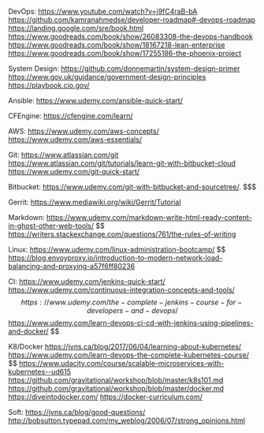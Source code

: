 
DevOps:
https://www.youtube.com/watch?v=j9fC4raB-bA
https://github.com/kamranahmedse/developer-roadmap#-devops-roadmap
https://landing.google.com/sre/book.html
https://www.goodreads.com/book/show/26083308-the-devops-handbook
https://www.goodreads.com/book/show/18167218-lean-enterprise
https://www.goodreads.com/book/show/17255186-the-phoenix-project

System Design:
https://github.com/donnemartin/system-design-primer
https://www.gov.uk/guidance/government-design-principles
https://playbook.cio.gov/

Ansible:
https://www.udemy.com/ansible-quick-start/

CFEngine:
https://cfengine.com/learn/

AWS:
https://www.udemy.com/aws-concepts/
https://www.udemy.com/aws-essentials/

Git:
https://www.atlassian.com/git
https://www.atlassian.com/git/tutorials/learn-git-with-bitbucket-cloud
https://www.udemy.com/git-quick-start/

Bitbucket:
https://www.udemy.com/git-with-bitbucket-and-sourcetree/. $$$

Gerrit:
https://www.mediawiki.org/wiki/Gerrit/Tutorial

Markdown:
https://www.udemy.com/markdown-write-html-ready-content-in-ghost-other-web-tools/ $$
https://writers.stackexchange.com/questions/761/the-rules-of-writing

Linux:
https://www.udemy.com/linux-administration-bootcamp/ $$
https://blog.envoyproxy.io/introduction-to-modern-network-load-balancing-and-proxying-a57f6ff80236


CI:
https://www.udemy.com/jenkins-quick-start/
https://www.udemy.com/continuous-integration-concepts-and-tools/ $$
https://www.udemy.com/the-complete-jenkins-course-for-developers-and-devops/ $$
https://www.udemy.com/learn-devops-ci-cd-with-jenkins-using-pipelines-and-docker/ $$

K8/Docker
https://jvns.ca/blog/2017/06/04/learning-about-kubernetes/
https://www.udemy.com/learn-devops-the-complete-kubernetes-course/ $$
https://www.udacity.com/course/scalable-microservices-with-kubernetes--ud615
https://github.com/gravitational/workshop/blob/master/k8s101.md
https://github.com/gravitational/workshop/blob/master/docker.md
https://diveintodocker.com/
https://docker-curriculum.com/

Soft:
https://jvns.ca/blog/good-questions/
http://bobsutton.typepad.com/my_weblog/2006/07/strong_opinions.html
